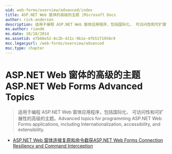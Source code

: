```yaml
---
uid: web-forms/overview/advanced/index
title: ASP.NET Web 窗体的高级的主题 |Microsoft Docs
author: rick-anderson
description: 适用于编程 ASP.NET Web 窗体应用程序，包括国际化、 可访问性和可扩展性的高级的主题。
ms.author: riande
ms.date: 10/18/2014
ms.assetid: e7b68e52-8c2b-431c-9b1e-4fb51f1950c9
msc.legacyurl: /web-forms/overview/advanced
msc.type: chapter
---
```

<a name="aspnet-web-forms-advanced-topics"></a><span data-ttu-id="81960-103">ASP.NET Web 窗体的高级的主题</span><span class="sxs-lookup"><span data-stu-id="81960-103">ASP.NET Web Forms Advanced Topics</span></span>
====================
> <span data-ttu-id="81960-104">适用于编程 ASP.NET Web 窗体应用程序，包括国际化、 可访问性和可扩展性的高级的主题。</span><span class="sxs-lookup"><span data-stu-id="81960-104">Advanced topics for programming ASP.NET Web Forms applications, including Internationalization, accessibility, and extensibility.</span></span>


- [<span data-ttu-id="81960-105">ASP.NET Web 窗体连接复原和命令截获</span><span class="sxs-lookup"><span data-stu-id="81960-105">ASP.NET Web Forms Connection Resiliency and Command Interception</span></span>](aspnet-web-forms-connection-resiliency-and-command-interception.md)
